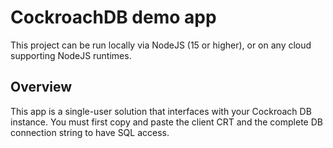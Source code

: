 # CockroachDB demo app

This project can be run locally via NodeJS (15 or higher), or on any cloud supporting NodeJS runtimes.

## Overview

This app is a single-user solution that interfaces with your Cockroach DB instance.
You must first copy and paste the client CRT and the complete DB connection string to have SQL access.
